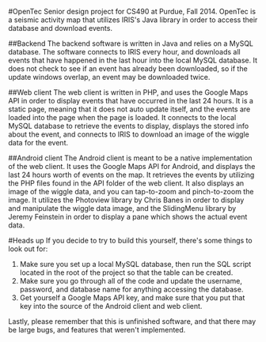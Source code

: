 #OpenTec
Senior design project for CS490 at Purdue, Fall 2014. OpenTec is a seismic activity map that utilizes IRIS's
Java library in order to access their database and download events.

##Backend
The backend software is written in Java and relies on a MySQL database. The software connects to IRIS every
hour, and downloads all events that have happened in the last hour into the local MySQL database. It does
not check to see if an event has already been downloaded, so if the update windows overlap, an event may
be downloaded twice.

##Web client
The web client is written in PHP, and uses the Google Maps API in order to display events that have occurred
in the last 24 hours. It is a static page, meaning that it does not auto update itself, and the events are
loaded into the page when the page is loaded. It connects to the local MySQL database to retrieve the events
to display, displays the stored info about the event, and connects to IRIS to download an image of the
wiggle data for the event.

##Android client
The Android client is meant to be a native implementation of the web client. It uses the Google Maps API for
Android, and displays the last 24 hours worth of events on the map. It retrieves the events by utilizing
the PHP files found in the API folder of the web client. It also displays an image of the wiggle data, and
you can tap-to-zoom and pinch-to-zoom the image. It utilizes the Photoview library by Chris Banes in order
to display and manipulate the wiggle data image, and the SlidingMenu library by Jeremy Feinstein in order
to display a pane which shows the actual event data.

#Heads up
If you decide to try to build this yourself, there's some things to look out for:

1. Make sure you set up a local MySQL database, then run the SQL script located in the root of the project so that the table can be created.
2. Make sure you go through all of the code and update the username, password, and database name for anything accessing the database.
3. Get yourself a Google Maps API key, and make sure that you put that key into the source of the Android client and web client.

Lastly, please remember that this is unfinished software, and that there may be large bugs, and features
that weren't implemented.